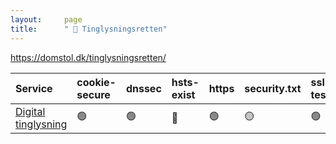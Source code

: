 ```yaml
---
layout:     page
title:      " 🔴 Tinglysningsretten"
---
```


 https://domstol.dk/tinglysningsretten/

| Service                                                                                     | cookie-secure   | dnssec   | hsts-exist   | https   | security.txt   | ssl-test   |
|:--------------------------------------------------------------------------------------------|:----------------|:---------|:-------------|:--------|:---------------|:-----------|
| [Digital tinglysning](https://www.tinglysning.dk/tinglysning/landingpage/landingpage.xhtml) | 🟢               | 🟢        | 🔴            | 🟢       | 🟡              | 🟢          |


